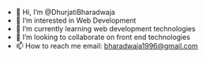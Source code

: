 - 👋 Hi, I’m @DhurjatiBharadwaja
- 👀 I’m interested in Web Development
- 🌱 I’m currently learning web development technologies
- 💞️ I’m looking to collaborate on front end technologies
- 📫 How to reach me email: bharadwaja1996@gmail.com

<!---
BharadwajaDhurjati/BharadwajaDhurjati is a ✨ special ✨ repository because its `README.md` (this file) appears on your GitHub profile.
You can click the Preview link to take a look at your changes.
--->
